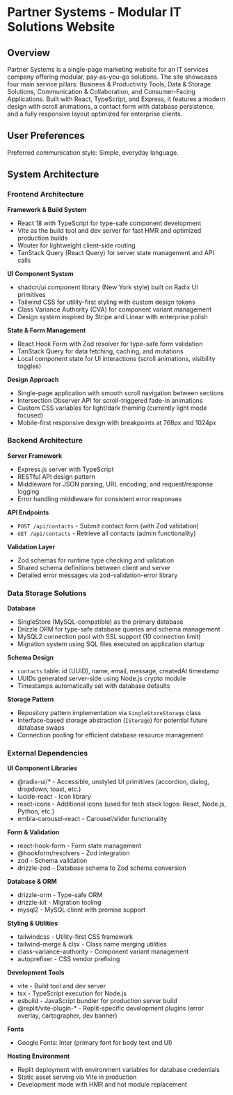 # Partner Systems - Modular IT Solutions Website

## Overview

Partner Systems is a single-page marketing website for an IT services company offering modular, pay-as-you-go solutions. The site showcases four main service pillars: Business & Productivity Tools, Data & Storage Solutions, Communication & Collaboration, and Consumer-Facing Applications. Built with React, TypeScript, and Express, it features a modern design with scroll animations, a contact form with database persistence, and a fully responsive layout optimized for enterprise clients.

## User Preferences

Preferred communication style: Simple, everyday language.

## System Architecture

### Frontend Architecture

**Framework & Build System**
- React 18 with TypeScript for type-safe component development
- Vite as the build tool and dev server for fast HMR and optimized production builds
- Wouter for lightweight client-side routing
- TanStack Query (React Query) for server state management and API calls

**UI Component System**
- shadcn/ui component library (New York style) built on Radix UI primitives
- Tailwind CSS for utility-first styling with custom design tokens
- Class Variance Authority (CVA) for component variant management
- Design system inspired by Stripe and Linear with enterprise polish

**State & Form Management**
- React Hook Form with Zod resolver for type-safe form validation
- TanStack Query for data fetching, caching, and mutations
- Local component state for UI interactions (scroll animations, visibility toggles)

**Design Approach**
- Single-page application with smooth scroll navigation between sections
- Intersection Observer API for scroll-triggered fade-in animations
- Custom CSS variables for light/dark theming (currently light mode focused)
- Mobile-first responsive design with breakpoints at 768px and 1024px

### Backend Architecture

**Server Framework**
- Express.js server with TypeScript
- RESTful API design pattern
- Middleware for JSON parsing, URL encoding, and request/response logging
- Error handling middleware for consistent error responses

**API Endpoints**
- `POST /api/contacts` - Submit contact form (with Zod validation)
- `GET /api/contacts` - Retrieve all contacts (admin functionality)

**Validation Layer**
- Zod schemas for runtime type checking and validation
- Shared schema definitions between client and server
- Detailed error messages via zod-validation-error library

### Data Storage Solutions

**Database**
- SingleStore (MySQL-compatible) as the primary database
- Drizzle ORM for type-safe database queries and schema management
- MySQL2 connection pool with SSL support (10 connection limit)
- Migration system using SQL files executed on application startup

**Schema Design**
- `contacts` table: id (UUID), name, email, message, createdAt timestamp
- UUIDs generated server-side using Node.js crypto module
- Timestamps automatically set with database defaults

**Storage Pattern**
- Repository pattern implementation via `SingleStoreStorage` class
- Interface-based storage abstraction (`IStorage`) for potential future database swaps
- Connection pooling for efficient database resource management

### External Dependencies

**UI Component Libraries**
- @radix-ui/* - Accessible, unstyled UI primitives (accordion, dialog, dropdown, toast, etc.)
- lucide-react - Icon library
- react-icons - Additional icons (used for tech stack logos: React, Node.js, Python, etc.)
- embla-carousel-react - Carousel/slider functionality

**Form & Validation**
- react-hook-form - Form state management
- @hookform/resolvers - Zod integration
- zod - Schema validation
- drizzle-zod - Database schema to Zod schema conversion

**Database & ORM**
- drizzle-orm - Type-safe ORM
- drizzle-kit - Migration tooling
- mysql2 - MySQL client with promise support

**Styling & Utilities**
- tailwindcss - Utility-first CSS framework
- tailwind-merge & clsx - Class name merging utilities
- class-variance-authority - Component variant management
- autoprefixer - CSS vendor prefixing

**Development Tools**
- vite - Build tool and dev server
- tsx - TypeScript execution for Node.js
- esbuild - JavaScript bundler for production server build
- @replit/vite-plugin-* - Replit-specific development plugins (error overlay, cartographer, dev banner)

**Fonts**
- Google Fonts: Inter (primary font for body text and UI)

**Hosting Environment**
- Replit deployment with environment variables for database credentials
- Static asset serving via Vite in production
- Development mode with HMR and hot module replacement